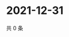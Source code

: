 # 2021-12-31

共 0 条

<!-- BEGIN WEIBO -->
<!-- 最后更新时间 Fri Dec 31 2021 20:23:46 GMT+0800 (China Standard Time) -->

<!-- END WEIBO -->
